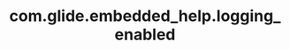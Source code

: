 ---
weight: 198
layout: page
title: com.glide.embedded_help.logging_enabled
description: ""
value: "true"
---